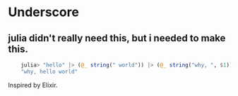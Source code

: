 Underscore
==========

julia didn't really need this, but i needed to make this.
---------------------------------------------------------

```julia
    julia> "hello" |> (@_ string(" world")) |> (@_ string("why, ", $1))
    "why, hello world"
```

Inspired by Elixir.
